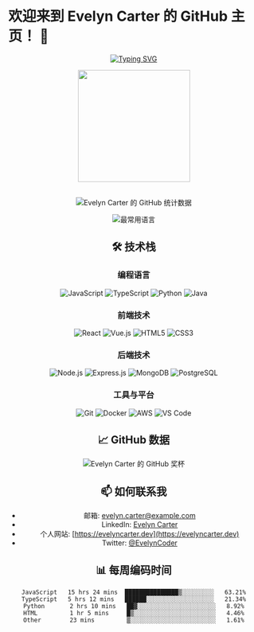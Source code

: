 
# 欢迎来到 Evelyn Carter 的 GitHub 主页！ 👋
<div align="center">

  <!-- dynamic typing effect 动态打字效果 -->
  
  [![Typing SVG](https://readme-typing-svg.demolab.com?font=Fira+Code&pause=1000&width=435&lines=console.log(%22Hello%2C%20World%22);小张同学祝您今天愉快!&center=true&size=27)](https://git.io/typing-svg)


  <!-- knock code pictures 敲代码的图片 -->
  <picture>
    <source media="(prefers-color-scheme: dark)" srcset="https://cdn.jsdelivr.net/gh/sun0225SUN/sun0225SUN/assets/images/coding.gif" />
    <source media="(prefers-color-scheme: light)" srcset="https://cdn.jsdelivr.net/gh/sun0225SUN/sun0225SUN/assets/images/developer.svg" height="225px" />
    <img src="https://cdn.jsdelivr.net/gh/sun0225SUN/sun0225SUN/assets/images/coding.gif" />
  </picture>

  <!-- for beauty 留个空行好看点 -->
<div>&nbsp;</div>


![Evelyn Carter 的 GitHub 统计数据](https://github-readme-stats.vercel.app/api?username=EvelynCarter&show_icons=true&theme=radical)

![最常用语言](https://github-readme-stats.vercel.app/api/top-langs/?username=EvelynCarter&layout=compact&theme=radical)


## 🛠️ 技术栈

### 编程语言
![JavaScript](https://img.shields.io/badge/JavaScript-F7DF1E?style=for-the-badge&logo=javascript&logoColor=black)
![TypeScript](https://img.shields.io/badge/TypeScript-007ACC?style=for-the-badge&logo=typescript&logoColor=white)
![Python](https://img.shields.io/badge/Python-3776AB?style=for-the-badge&logo=python&logoColor=white)
![Java](https://img.shields.io/badge/Java-ED8B00?style=for-the-badge&logo=openjdk&logoColor=white)

### 前端技术
![React](https://img.shields.io/badge/React-20232A?style=for-the-badge&logo=react&logoColor=61DAFB)
![Vue.js](https://img.shields.io/badge/Vue.js-35495E?style=for-the-badge&logo=vue.js&logoColor=4FC08D)
![HTML5](https://img.shields.io/badge/HTML5-E34F26?style=for-the-badge&logo=html5&logoColor=white)
![CSS3](https://img.shields.io/badge/CSS3-1572B6?style=for-the-badge&logo=css3&logoColor=white)

### 后端技术
![Node.js](https://img.shields.io/badge/Node.js-43853D?style=for-the-badge&logo=node.js&logoColor=white)
![Express.js](https://img.shields.io/badge/Express.js-404D59?style=for-the-badge)
![MongoDB](https://img.shields.io/badge/MongoDB-4EA94B?style=for-the-badge&logo=mongodb&logoColor=white)
![PostgreSQL](https://img.shields.io/badge/PostgreSQL-316192?style=for-the-badge&logo=postgresql&logoColor=white)

### 工具与平台
![Git](https://img.shields.io/badge/Git-F05032?style=for-the-badge&logo=git&logoColor=white)
![Docker](https://img.shields.io/badge/Docker-2496ED?style=for-the-badge&logo=docker&logoColor=white)
![AWS](https://img.shields.io/badge/AWS-232F3E?style=for-the-badge&logo=amazon-aws&logoColor=white)
![VS Code](https://img.shields.io/badge/VS_Code-007ACC?style=for-the-badge&logo=visual-studio-code&logoColor=white)

## 📈 GitHub 数据

<p align="center">
  <img src="https://github-profile-trophy.vercel.app/?username=EvelynCarter&theme=radical&column=7" alt="Evelyn Carter 的 GitHub 奖杯" />
</p>

## 📫 如何联系我

- 邮箱: evelyn.carter@example.com
- LinkedIn: [Evelyn Carter](https://www.linkedin.com/in/evelyn-carter)
- 个人网站: [https://evelyncarter.dev](https://evelyncarter.dev)
- Twitter: [@EvelynCoder](https://twitter.com/EvelynCoder)

## 📊 每周编码时间

<!--START_SECTION:waka-->
```text
JavaScript   15 hrs 24 mins  ███████████████▒░░░░░░░░░   63.21%
TypeScript   5 hrs 12 mins   ██████░░░░░░░░░░░░░░░░░░░   21.34%
Python       2 hrs 10 mins   ██▓░░░░░░░░░░░░░░░░░░░░░░   8.92%
HTML         1 hr 5 mins     █▒░░░░░░░░░░░░░░░░░░░░░░░   4.46%
Other        23 mins         ▒░░░░░░░░░░░░░░░░░░░░░░░░   1.61%
